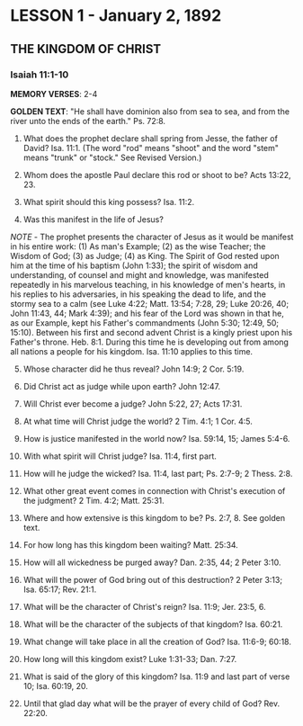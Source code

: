 # LESSON 1 - January 2, 1892
## THE KINGDOM OF CHRIST
### Isaiah 11:1-10

**MEMORY VERSES**: 2-4

**GOLDEN TEXT**: "He shall have dominion also from sea to sea, and from the river unto the ends of the earth." Ps. 72:8.

1. What does the prophet declare shall spring from Jesse, the father of David? Isa. 11:1. (The word "rod" means "shoot" and the word "stem" means "trunk" or "stock." See Revised Version.)

2. Whom does the apostle Paul declare this rod or shoot to be? Acts 13:22, 23.

3. What spirit should this king possess? Isa. 11:2.

4. Was this manifest in the life of Jesus?

*NOTE* - The prophet presents the character of Jesus as it would be manifest in his entire work: (1) As man's Example; (2) as the wise Teacher; the Wisdom of God; (3) as Judge; (4) as King. The Spirit of God rested upon him at the time of his baptism (John 1:33); the spirit of wisdom and understanding, of counsel and might and knowledge, was manifested repeatedly in his marvelous teaching, in his knowledge of men's hearts, in his replies to his adversaries, in his speaking the dead to life, and the stormy sea to a calm (see Luke 4:22; Matt. 13:54; 7:28, 29; Luke 20:26, 40; John 11:43, 44; Mark 4:39); and his fear of the Lord was shown in that he, as our Example, kept his Father's commandments (John 5:30; 12:49, 50; 15:10). Between his first and second advent Christ is a kingly priest upon his Father's throne. Heb. 8:1. During this time he is developing out from among all nations a people for his kingdom. Isa. 11:10 applies to this time.

5. Whose character did he thus reveal? John 14:9; 2 Cor. 5:19.

6. Did Christ act as judge while upon earth? John 12:47.

7. Will Christ ever become a judge? John 5:22, 27; Acts 17:31.

8. At what time will Christ judge the world? 2 Tim. 4:1; 1 Cor. 4:5.

9. How is justice manifested in the world now? Isa. 59:14, 15; James 5:4-6.

10. With what spirit will Christ judge? Isa. 11:4, first part.

11. How will he judge the wicked? Isa. 11:4, last part; Ps. 2:7-9; 2 Thess. 2:8.

12. What other great event comes in connection with Christ's execution of the judgment? 2 Tim. 4:2; Matt. 25:31.

13. Where and how extensive is this kingdom to be? Ps. 2:7, 8. See golden text.

14. For how long has this kingdom been waiting? Matt. 25:34.

15. How will all wickedness be purged away? Dan. 2:35, 44; 2 Peter 3:10.

16. What will the power of God bring out of this destruction? 2 Peter 3:13; Isa. 65:17; Rev. 21:1.

17. What will be the character of Christ's reign? Isa. 11:9; Jer. 23:5, 6.

18. What will be the character of the subjects of that kingdom? Isa. 60:21.

19. What change will take place in all the creation of God? Isa. 11:6-9; 60:18.

20. How long will this kingdom exist? Luke 1:31-33; Dan. 7:27.

21. What is said of the glory of this kingdom? Isa. 11:9 and last part of verse 10; Isa. 60:19, 20.

22. Until that glad day what will be the prayer of every child of God? Rev. 22:20.